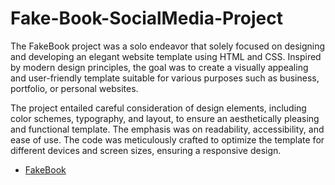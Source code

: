 # Fake-Book-SocialMedia-Project

The FakeBook project was a solo endeavor that solely focused on designing and developing an elegant website template using HTML and CSS. Inspired by modern design principles, the goal was to create a visually appealing and user-friendly template suitable for various purposes such as business, portfolio, or personal websites.

The project entailed careful consideration of design elements, including color schemes, typography, and layout, to ensure an aesthetically pleasing and functional template. The emphasis was on readability, accessibility, and ease of use. The code was meticulously crafted to optimize the template for different devices and screen sizes, ensuring a responsive design.

- [FakeBook](https://hamza-exe.github.io/Fake-Book-SocialMedia-Project/)
